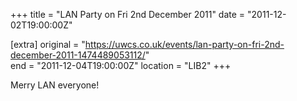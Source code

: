 +++
title = "LAN Party on Fri 2nd December 2011"
date = "2011-12-02T19:00:00Z"

[extra]
original = "https://uwcs.co.uk/events/lan-party-on-fri-2nd-december-2011-1474489053112/"    
end = "2011-12-04T19:00:00Z"
location = "LIB2"
+++

Merry LAN everyone\!

